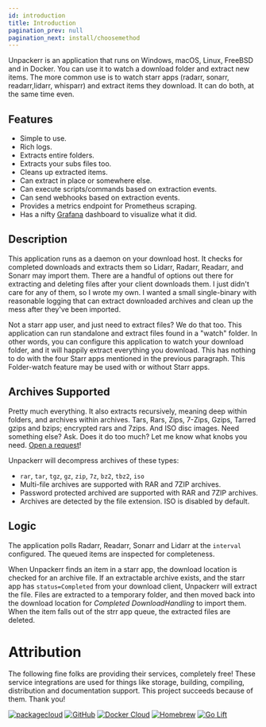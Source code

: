 ```yaml
---
id: introduction
title: Introduction
pagination_prev: null
pagination_next: install/choosemethod
---
```


Unpackerr is an application that runs on Windows, macOS, Linux, FreeBSD and in Docker.
You can use it to watch a download folder and extract new items.
The more common use is to watch starr apps (radarr, sonarr, readarr,lidarr, whisparr)
and extract items they download. It can do both, at the same time even.

## Features

- Simple to use.
- Rich logs.
- Extracts entire folders.
- Extracts your subs files too.
- Cleans up extracted items.
- Can extract in place or somewhere else.
- Can execute scripts/commands based on extraction events.
- Can send webhooks based on extraction events.
- Provides a metrics endpoint for Prometheus scraping.
- Has a nifty [Grafana](https://grafana.com/grafana/dashboards/18817-unpackerr/)
  dashboard to visualize what it did.

## Description

This application runs as a daemon on your download host. It checks for completed
downloads and extracts them so Lidarr, Radarr, Readarr, and Sonarr may import them.
There are a handful of options out there for extracting and deleting files after
your client downloads them. I just didn't care for any of them, so I wrote my own.
I wanted a small single-binary with reasonable logging that can extract downloaded
archives and clean up the mess after they've been imported.

Not a starr app user, and just need to extract files? We do that too. This
application can run standalone and extract files found in a "watch" folder. In other
words, you can configure this application to watch your download folder, and it will
happily extract everything you download. This has nothing to do with the four Starr
apps mentioned in the previous paragraph. This Folder-watch feature may be used with
or without Starr apps.

## Archives Supported

Pretty much everything. It also extracts recursively, meaning deep within folders,
and archives within archives. Tars, Rars, Zips, 7-Zips, Gzips, Tarred gzips and bzips;
encrypted rars and 7zips. And ISO disc images. Need something else? Ask. Does it do
too much? Let me know what knobs you need.
[Open a request](https://github.com/Unpackerr/unpackerr/issues/new)!

Unpackerr will decompress archives of these types:

- `rar`, `tar`, `tgz`, `gz`, `zip`, `7z`, `bz2`, `tbz2`, `iso`
- Multi-file archives are supported with RAR and 7ZIP archives.
- Password protected archived are supported with RAR and 7ZIP archives.
- Archives are detected by the file extension. ISO is disabled by default.

## Logic

The application polls Radarr, Readarr, Sonarr and Lidarr at the `interval` configured.
The queued items are inspected for completeness.

When Unpackerr finds an item in a starr app, the download location is checked for an
archive file. If an extractable archive exists, and the starr app has `status=Completed`
from your download client, Unpackerr will extract the file. Files are extracted to a
temporary folder, and then moved back into the download location for
_Completed DownloadHandling_ to import them. When the item falls out of the strr app
queue, the extracted files are deleted.

# Attribution

The following fine folks are providing their services, completely free! These service
integrations are used for things like storage, building, compiling, distribution and
documentation support. This project succeeds because of them. Thank you!

[![packagecloud](https://docs.golift.io/integrations/packagecloud.png "PackageCloud.io")](https://packagecloud.io)
[![GitHub](https://docs.golift.io/integrations/octocat.png "GitHub")](https://GitHub.com)
[![Docker Cloud](https://docs.golift.io/integrations/docker.png "Docker Cloud")](https://cloud.docker.com)
[![Homebrew](https://docs.golift.io/integrations/homebrew.png "Homebrew")](https://brew.sh)
[![Go Lift](https://docs.golift.io/integrations/golift.png "Go Lift")](https://golift.io)